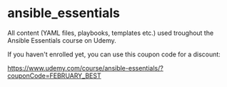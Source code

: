 # ansible_essentials

All content (YAML files, playbooks, templates etc.) used troughout the Ansible Essentials course on Udemy.

If you haven't enrolled yet, you can use this coupon code for a discount:

https://www.udemy.com/course/ansible-essentials/?couponCode=FEBRUARY_BEST
